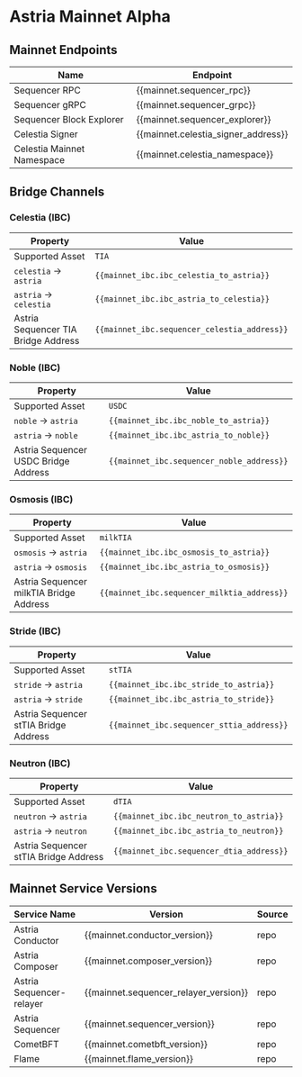<!-- markdownlint-disable MD041 MD033 -->

<script setup>
import { siteConfig } from '../config.js'

const mainnet = siteConfig.mainnet
const mainnet_ibc = siteConfig.flame.mainnet.bridging
</script>

# Astria Mainnet Alpha

## Mainnet Endpoints

| Name | Endpoint |
|---|---|
| Sequencer RPC                        | <a :href="mainnet.sequencer_rpc"           target="_blank" rel="noopener noreferrer">{{mainnet.sequencer_rpc}}</a>           |
| Sequencer gRPC                       | <a :href="mainnet.sequencer_grpc"          target="_blank" rel="noopener noreferrer">{{mainnet.sequencer_grpc}}</a>          |
| Sequencer Block Explorer             | <a :href="mainnet.sequencer_explorer"      target="_blank" rel="noopener noreferrer">{{mainnet.sequencer_explorer}}</a>      |
| Celestia Signer                      | <a :href="mainnet.celenium_signer_link"    target="_blank" rel="noopener noreferrer">{{mainnet.celestia_signer_address}}</a> |
| Celestia Mainnet Namespace | <a :href="mainnet.celenium_namespace_link" target="_blank" rel="noopener noreferrer">{{mainnet.celestia_namespace}}</a>      |

## Bridge Channels

### Celestia (IBC)

| Property | Value |
|-----|-----|
| Supported Asset | `TIA` |
| `celestia` -> `astria` | `{{mainnet_ibc.ibc_celestia_to_astria}}` |
| `astria` -> `celestia` | `{{mainnet_ibc.ibc_astria_to_celestia}}` |
| Astria Sequencer TIA Bridge Address | `{{mainnet_ibc.sequencer_celestia_address}}` |

### Noble (IBC)

| Property | Value |
|-----|-----|
| Supported Asset | `USDC` |
| `noble` -> `astria` | `{{mainnet_ibc.ibc_noble_to_astria}}` |
| `astria` -> `noble` | `{{mainnet_ibc.ibc_astria_to_noble}}` |
| Astria Sequencer USDC Bridge Address | `{{mainnet_ibc.sequencer_noble_address}}` |

### Osmosis (IBC)

| Property | Value |
|-----|-----|
| Supported Asset | `milkTIA` |
| `osmosis` -> `astria` | `{{mainnet_ibc.ibc_osmosis_to_astria}}` |
| `astria` -> `osmosis` | `{{mainnet_ibc.ibc_astria_to_osmosis}}` |
| Astria Sequencer milkTIA Bridge Address | `{{mainnet_ibc.sequencer_milktia_address}}` |

### Stride (IBC)

| Property | Value |
|-----|-----|
| Supported Asset | `stTIA` |
| `stride` -> `astria` | `{{mainnet_ibc.ibc_stride_to_astria}}` |
| `astria` -> `stride` | `{{mainnet_ibc.ibc_astria_to_stride}}` |
| Astria Sequencer stTIA Bridge Address | `{{mainnet_ibc.sequencer_sttia_address}}` |

### Neutron (IBC)

| Property | Value |
|-----|-----|
| Supported Asset | `dTIA` |
| `neutron` -> `astria` | `{{mainnet_ibc.ibc_neutron_to_astria}}` |
| `astria` -> `neutron` | `{{mainnet_ibc.ibc_astria_to_neutron}}` |
| Astria Sequencer stTIA Bridge Address | `{{mainnet_ibc.sequencer_dtia_address}}` |

## Mainnet Service Versions

| Service Name | Version | Source |
|---|---|---|
| Astria Conductor         | <a :href="mainnet.conductor_release" target="_blank" rel="noopener noreferrer">{{mainnet.conductor_version}}</a>                 | <a :href="mainnet.conductor_repo" target="_blank" rel="noopener noreferrer">repo</a>         |
| Astria Composer          | <a :href="mainnet.composer_release" target="_blank" rel="noopener noreferrer">{{mainnet.composer_version}}</a>                   | <a :href="mainnet.composer_repo" target="_blank" rel="noopener noreferrer">repo</a>          |
| Astria Sequencer-relayer | <a :href="mainnet.sequencer_relayer_release" target="_blank" rel="noopener noreferrer">{{mainnet.sequencer_relayer_version}}</a> | <a :href="mainnet.sequencer_relayer_repo" target="_blank" rel="noopener noreferrer">repo</a> |
| Astria Sequencer         | <a :href="mainnet.sequencer_release" target="_blank" rel="noopener noreferrer">{{mainnet.sequencer_version}}</a>                 | <a :href="mainnet.sequencer_repo" target="_blank" rel="noopener noreferrer">repo</a>         |
| CometBFT                 | <a :href="mainnet.cometbft_release" target="_blank" rel="noopener noreferrer">{{mainnet.cometbft_version}}</a>                   | <a :href="mainnet.cometbft_repo" target="_blank" rel="noopener noreferrer">repo</a>          |
| Flame                    | <a :href="mainnet.flame_release" target="_blank" rel="noopener noreferrer">{{mainnet.flame_version}}</a>                         | <a :href="mainnet.flame_repo" target="_blank" rel="noopener noreferrer">repo</a>             |
